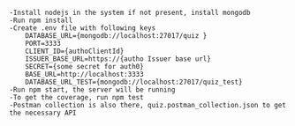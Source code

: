     -Install nodejs in the system if not present, install mongodb
    -Run npm install
    -Create .env file with following keys
        DATABASE_URL={mongodb://localhost:27017/quiz }
        PORT=3333
        CLIENT_ID={authoClientId}
        ISSUER_BASE_URL=https://{autho Issuer base url}
        SECRET={some secret for auth0}
        BASE_URL=http://localhost:3333
        DATABASE_URL_TEST={mongodb://localhost:27017/quiz_test}
    -Run npm start, the server will be running
    -To get the coverage, run npm test
    -Postman collection is also there, quiz.postman_collection.json to get the necessary API


